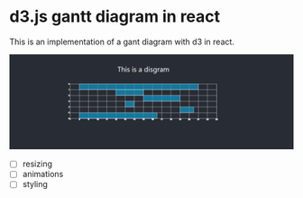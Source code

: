 # d3.js gantt diagram in react
This is an implementation of a gant diagram with d3 in react. 

![alt text](Screenshot.png)

- [ ] resizing
- [ ] animations
- [ ] styling
